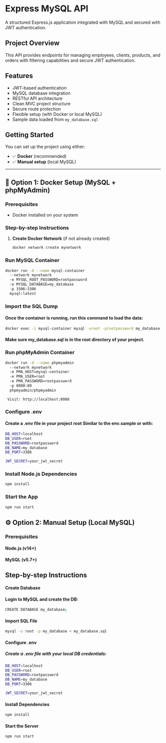 # Express MySQL API

A structured Express.js application integrated with MySQL and secured with JWT authentication.

## Project Overview

This API provides endpoints for managing employees, clients, products, and orders with filtering capabilities and secure JWT authentication.

## Features

- JWT-based authentication
- MySQL database integration
- RESTful API architecture
- Clean MVC project structure
- Secure route protection
- Flexible setup (with Docker or local MySQL)
- Sample data loaded from `my_database.sql`



## Getting Started

You can set up the project using either:

- ✅ **Docker** (recommended)
- ✅ **Manual setup** (local MySQL)

---

## 🐳 Option 1: Docker Setup (MySQL + phpMyAdmin)

### Prerequisites

- Docker installed on your system

### Step-by-step Instructions

1. **Create Docker Network** (if not already created)

   ```bash
   docker network create mynetwork
 ### Run MySQL Container

```bash
docker run -d --name mysql-container 
  --network mynetwork 
  -e MYSQL_ROOT_PASSWORD=rootpassword 
  -e MYSQL_DATABASE=my_database 
  -p 3306:3306 
  mysql:latest
```
### Import the SQL Dump

#### Once the container is running, run this command to load the data:

```bash
docker exec -i mysql-container mysql -uroot -prootpassword my_database < my_database.sql>
```
#### Make sure my_database.sql is in the root directory of your project.

### Run phpMyAdmin Container

```bash
docker run -d --name phpmyadmin 
  --network mynetwork 
  -e PMA_HOST=mysql-container 
  -e PMA_USER=root 
  -e PMA_PASSWORD=rootpassword 
  -p 8080:80 
  phpmyadmin/phpmyadmin
```
`` Visit: http://localhost:8080``

### Configure .env

#### Create a .env file in your project root Similar to the env.sample or with:

```bash
DB_HOST=localhost
DB_USER=root
DB_PASSWORD=rootpassword
DB_NAME=my_database
DB_PORT=3306

JWT_SECRET=your_jwt_secret
```
### Install Node.js Dependencies

```bash
npm install
```

### Start the App

```bash
npm run start
```
## ⚙️ Option 2: Manual Setup (Local MySQL)
### Prerequisites
#### Node.js (v14+)

#### MySQL (v5.7+)

## Step-by-step Instructions
#### Create Database

#### Login to MySQL and create the DB:
```bash
CREATE DATABASE my_database;
```

#### Import SQL File
```bash
mysql -u root -p my_database < my_database.sql
```

#### Configure .env

##### Create a .env file with your local DB credentials:

```bash
DB_HOST=localhost
DB_USER=root
DB_PASSWORD=rootpassword
DB_NAME=my_database
DB_PORT=3306

JWT_SECRET=your_jwt_secret
```

#### Install Dependencies

```bash
npm install
```
#### Start the Server

```bash
npm run start
```
